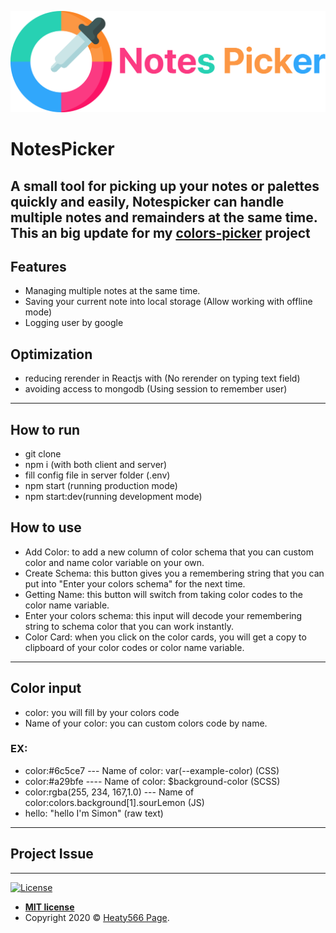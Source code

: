 ![](/logo.svg)

# NotesPicker
A small tool for picking up your notes or palettes quickly and easily, **Notespicker** can handle multiple notes and remainders at the same time.
This an big update for my [colors-picker](https://github.com/Heaty566/colors-picker) project
---
## Features
- Managing multiple notes at the same time.
- Saving your current note into local storage (Allow working with offline mode)
- Logging user by google 

## Optimization
- reducing rerender in Reactjs with (No rerender on typing text field)
- avoiding access to mongodb (Using session to remember user)
---
## How to run
- git clone
- npm i (with both client and server)
- fill config file in server folder (.env)
- npm start (running production mode)
- npm start:dev(running development mode)
## How to use
- Add Color: to add a new column of color schema that you can custom color and name color variable on your own.
- Create Schema: this button gives you a remembering string that you can put into "Enter your colors schema" for the next time.
- Getting Name: this button will switch from taking color codes to the color name variable.
- Enter your colors schema: this input will decode your remembering string to schema color that you can work instantly.
- Color Card: when you click on the color cards, you will get a copy to clipboard of your color codes or color name variable.

---

## Color input

- color: you will fill by your colors code
- Name of your color: you can custom colors code by name.

### EX:
- color:#6c5ce7 --- Name of color: var(--example-color) (CSS)
- color:#a29bfe ---- Name of color: \$background-color (SCSS)
- color:rgba(255, 234, 167,1.0) --- Name of color:colors.background[1].sourLemon (JS)
- hello: "hello I'm Simon" (raw text)
---

## Project Issue
---
[![License](http://img.shields.io/:license-mit-blue.svg?style=flat-square)](http://badges.mit-license.org)
- **[MIT license](http://opensource.org/licenses/mit-license.php)**
- Copyright 2020 © <a href="https://heaty566.com" target="_blank">Heaty566 Page</a>.
